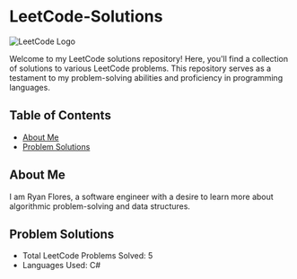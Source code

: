 # LeetCode-Solutions

![LeetCode Logo](https://leetcode.com/static/images/LeetCode_logo.png)

Welcome to my LeetCode solutions repository! Here, you'll find a collection of solutions to various LeetCode problems. This repository serves as a testament to my problem-solving abilities and proficiency in programming languages.

## Table of Contents

- [About Me](#about-me)
- [Problem Solutions](#problem-solutions)

## About Me

I am Ryan Flores, a software engineer with a desire to learn more about algorithmic problem-solving and data structures.

## Problem Solutions

- Total LeetCode Problems Solved: 5
- Languages Used: C#
